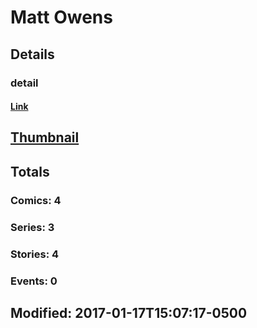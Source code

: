 # Matt  Owens 
## Details
### detail
#### [Link](http://marvel.com/comics/creators/12963/matt_owens?utm_campaign=apiRef&utm_source=225578a89fc76f3d20fbffda5d17a88d)
## [Thumbnail](http://i.annihil.us/u/prod/marvel/i/mg/b/40/image_not_available.jpg)
## Totals
### Comics: 4
### Series: 3
### Stories: 4
### Events: 0
## Modified: 2017-01-17T15:07:17-0500